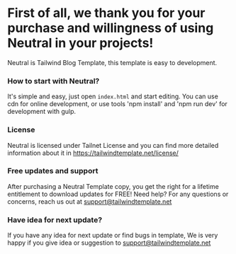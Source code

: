 # First of all, we thank you for your purchase and willingness of using Neutral in your projects! #

Neutral is Tailwind Blog Template, this template is easy to development.

### How to start with Neutral? ###

It's simple and easy, just open `index.html` and start editing. You can use cdn for online development, or use tools 'npm install' and 'npm run dev' for development with gulp.

### License ###

Neutral is licensed under Tailnet License and you can find more detailed information about it in https://tailwindtemplate.net/license/

### Free updates and support ###

After purchasing a Neutral Template copy, you get the right for a lifetime entitlement to download updates for FREE! Need help? For any questions or concerns, reach us out at support@tailwindtemplate.net

### Have idea for next update? ###

If you have any idea for next update or find bugs in template, We is very happy if you give idea or suggestion to support@tailwindtemplate.net